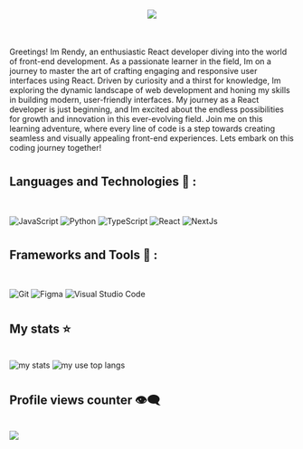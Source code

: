 #
<h1 align="center">
    <img src="https://readme-typing-svg.herokuapp.com/?font=Righteous&size=35&center=true&vCenter=true&width=500&height=70&duration=4000&lines=Hi+There!+👋;+I'm+Rendy!;+I'm+Frontend+Developer!;" />
</h1>

<br/>

<p>
  Greetings! Im Rendy, an enthusiastic React developer diving into the world of front-end development. As a passionate learner in the field, Im on a journey to master the art of crafting engaging and responsive user interfaces using React. Driven by curiosity and a thirst for knowledge, Im exploring the dynamic landscape of web development and honing my skills in building modern, user-friendly interfaces. My journey as a React developer is just beginning, and Im excited about the endless possibilities for growth and innovation in this ever-evolving field. Join me on this learning adventure, where every line of code is a step towards creating seamless and visually appealing front-end experiences. Lets embark on this coding journey together!
</p>

#

## Languages and Technologies 🧰 :
<br/>
<p align="left">
  <img alt="JavaScript" src="https://img.shields.io/badge/JavaScript-F0DB4F?style=for-the-badge&logo=javascript&logoColor=333333" />
  <img alt="Python" src="https://img.shields.io/badge/Python-3776AB?style=for-the-badge&logo=python&logoColor=white" />
  <img alt="TypeScript" src="https://img.shields.io/badge/TypeScript-007396?style=for-the-badge&logo=typescript&logoColor=white" />
  <img alt="React" src="https://img.shields.io/badge/React-61DAFB?style=for-the-badge&logo=react&logoColor=white" />
  <img alt="NextJs" src="https://img.shields.io/badge/next.js-000000?style=for-the-badge&logo=nextdotjs&logoColor=white" />
</p>

#

## Frameworks and Tools 🔧 :
<br/>
<p align="left">
  <img alt="Git" src="https://img.shields.io/badge/Git-F24E1E?style=for-the-badge&logo=git&logoColor=white" />
  <img alt="Figma" src="https://img.shields.io/badge/Figma-FF8E8F?style=for-the-badge&logo=figma&logoColor=white" />
  <img alt="Visual Studio Code" src="https://img.shields.io/badge/Visual%20Studio%20Code-0078d7?style=for-the-badge&logo=visual-studio-code&logoColor=white" />
</p>

#

## My stats ⭐
<div align="left" >
  <br/>
<img  alt="my stats" src="https://github-readme-stats.vercel.app/api?username=rendy278&show_icons=true&theme=transparent"/>
<img  alt="my use top langs" src="https://github-readme-stats.vercel.app/api/top-langs/?username=rendy278&layout=compact&&langs_count=9&hide=jupyter+notebook,html"/>
</div>

#

## Profile views counter 👁️‍🗨️
<br/>
<a href="https://u8views.com/github/rendy278"><img src="https://u8views.com/api/v1/github/profiles/114122187/views/day-week-month-total-count.svg"></a>

#
